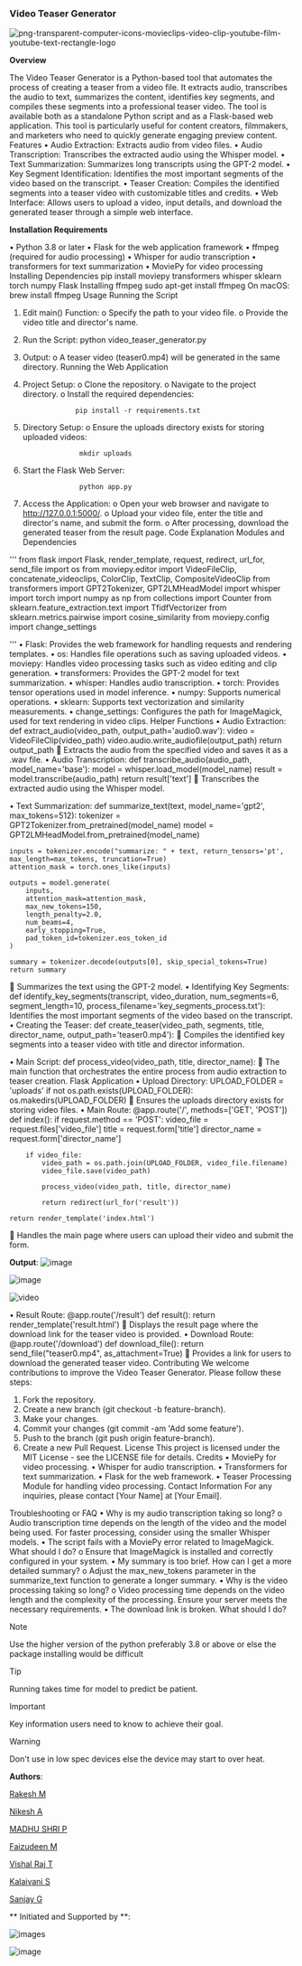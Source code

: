 ### **Video Teaser Generator**

![png-transparent-computer-icons-movieclips-video-clip-youtube-film-youtube-text-rectangle-logo](https://github.com/user-attachments/assets/45370adc-6da1-40c4-a5e6-28743c37a410)


**Overview**

The Video Teaser Generator is a Python-based tool that automates the process of creating a teaser from a video file. It extracts audio, transcribes the audio to text, summarizes the content, identifies key segments, and compiles these segments into a professional teaser video. The tool is available both as a standalone Python script and as a Flask-based web application. This tool is particularly useful for content creators, filmmakers, and marketers who need to quickly generate engaging preview content.
Features
•	Audio Extraction: Extracts audio from video files.
•	Audio Transcription: Transcribes the extracted audio using the Whisper model.
•	Text Summarization: Summarizes long transcripts using the GPT-2 model.
•	Key Segment Identification: Identifies the most important segments of the video based on the transcript.
•	Teaser Creation: Compiles the identified segments into a teaser video with customizable titles and credits.
•	Web Interface: Allows users to upload a video, input details, and download the generated teaser through a simple web interface.

**Installation
Requirements**

•	Python 3.8 or later
•	Flask for the web application framework
•	ffmpeg (required for audio processing)
•	Whisper for audio transcription
•	transformers for text summarization
•	MoviePy for video processing
Installing Dependencies
pip install moviepy transformers whisper sklearn torch numpy Flask
Installing ffmpeg
sudo apt-get install ffmpeg
On macOS:
brew install ffmpeg
Usage
Running the Script
1.	Edit main() Function:
o	Specify the path to your video file.
o	Provide the video title and director's name.
2.	Run the Script:
                     python video_teaser_generator.py
3.	Output:
o	A teaser video (teaser0.mp4) will be generated in the same directory.
Running the Web Application
1.	Project Setup:
o	Clone the repository.
o	Navigate to the project directory.
o	Install the required dependencies:

                     pip install -r requirements.txt
  	
3.	Directory Setup:
o	Ensure the uploads directory exists for storing uploaded videos:

                      mkdir uploads
5.	Start the Flask Web Server:
   
                      python app.py
7.	Access the Application:
o	Open your web browser and navigate to http://127.0.0.1:5000/.
o	Upload your video file, enter the title and director's name, and submit the form.
o	After processing, download the generated teaser from the result page.
Code Explanation
Modules and Dependencies

'''
from flask import Flask, render_template, request, redirect, url_for, send_file
import os
from moviepy.editor import VideoFileClip, concatenate_videoclips, ColorClip, TextClip, CompositeVideoClip
from transformers import GPT2Tokenizer, GPT2LMHeadModel
import whisper
import torch
import numpy as np
from collections import Counter
from sklearn.feature_extraction.text import TfidfVectorizer
from sklearn.metrics.pairwise import cosine_similarity
from moviepy.config import change_settings

'''
•	Flask: Provides the web framework for handling requests and rendering templates.
•	os: Handles file operations such as saving uploaded videos.
•	moviepy: Handles video processing tasks such as video editing and clip generation.
•	transformers: Provides the GPT-2 model for text summarization.
•	whisper: Handles audio transcription.
•	torch: Provides tensor operations used in model inference.
•	numpy: Supports numerical operations.
•	sklearn: Supports text vectorization and similarity measurements.
•	change_settings: Configures the path for ImageMagick, used for text rendering in video clips.
Helper Functions
•	Audio Extraction:
def extract_audio(video_path, output_path='audio0.wav'):
    video = VideoFileClip(video_path)
    video.audio.write_audiofile(output_path)
    return output_path
	Extracts the audio from the specified video and saves it as a .wav file.
•	Audio Transcription:
def transcribe_audio(audio_path, model_name='base'):
    model = whisper.load_model(model_name)
    result = model.transcribe(audio_path)
    return result['text']
	Transcribes the extracted audio using the Whisper model.


•	Text Summarization:
def summarize_text(text, model_name='gpt2', max_tokens=512):
    tokenizer = GPT2Tokenizer.from_pretrained(model_name)
    model = GPT2LMHeadModel.from_pretrained(model_name)
    
    inputs = tokenizer.encode("summarize: " + text, return_tensors='pt', max_length=max_tokens, truncation=True)
    attention_mask = torch.ones_like(inputs)

    outputs = model.generate(
        inputs,
        attention_mask=attention_mask,
        max_new_tokens=150,
        length_penalty=2.0,
        num_beams=4,
        early_stopping=True,
        pad_token_id=tokenizer.eos_token_id
    )

    summary = tokenizer.decode(outputs[0], skip_special_tokens=True)
    return summary
	Summarizes the text using the GPT-2 model.
•	Identifying Key Segments:
def identify_key_segments(transcript, video_duration, num_segments=6, segment_length=10, process_filename='key_segments_process.txt'):
Identifies the most important segments of the video based on the transcript.
•	Creating the Teaser:
def create_teaser(video_path, segments, title, director_name, output_path='teaser0.mp4'):
	Compiles the identified key segments into a teaser video with title and director information.



•	Main Script:
def process_video(video_path, title, director_name):
	The main function that orchestrates the entire process from audio extraction to teaser creation.
Flask Application
•	Upload Directory:
UPLOAD_FOLDER = 'uploads'
if not os.path.exists(UPLOAD_FOLDER):
    os.makedirs(UPLOAD_FOLDER)
	Ensures the uploads directory exists for storing video files.
•	Main Route:
@app.route('/', methods=['GET', 'POST'])
def index():
    if request.method == 'POST':
        video_file = request.files['video_file']
        title = request.form['title']
        director_name = request.form['director_name']
        
        if video_file:
            video_path = os.path.join(UPLOAD_FOLDER, video_file.filename)
            video_file.save(video_path)
            
            process_video(video_path, title, director_name)
            
            return redirect(url_for('result'))
    
    return render_template('index.html')
	Handles the main page where users can upload their video and submit the form.

**Output**:
![image](https://github.com/user-attachments/assets/f227b612-495c-452e-97e6-25649da07a72)

![image](https://github.com/user-attachments/assets/23e5eab5-b93f-43bf-8872-62ef6c9c5b0c)



![video](https://github.com/user-attachments/assets/3e65818f-9984-4365-8b43-2fd8a85e51b3)



•	Result Route:
@app.route('/result')
def result():
    return render_template('result.html')
	Displays the result page where the download link for the teaser video is provided.
•	Download Route:
@app.route('/download')
def download_file():
    return send_file("teaser0.mp4", as_attachment=True)
	Provides a link for users to download the generated teaser video.
Contributing
We welcome contributions to improve the Video Teaser Generator. Please follow these steps:
1.	Fork the repository.
2.	Create a new branch (git checkout -b feature-branch).
3.	Make your changes.
4.	Commit your changes (git commit -am 'Add some feature').
5.	Push to the branch (git push origin feature-branch).
6.	Create a new Pull Request.
License
This project is licensed under the MIT License - see the LICENSE file for details.
Credits
•	MoviePy for video processing.
•	Whisper for audio transcription.
•	Transformers for text summarization.
•	Flask for the web framework.
•	Teaser Processing Module for handling video processing.
Contact Information
For any inquiries, please contact [Your Name] at [Your Email].


Troubleshooting or FAQ
•	Why is my audio transcription taking so long?
o	Audio transcription time depends on the length of the video and the model being used. For faster processing, consider using the smaller Whisper models.
•	The script fails with a MoviePy error related to ImageMagick. What should I do?
o	Ensure that ImageMagick is installed and correctly configured in your system.
•	My summary is too brief. How can I get a more detailed summary?
o	Adjust the max_new_tokens parameter in the summarize_text function to generate a longer summary.
•	Why is the video processing taking so long?
o	Video processing time depends on the video length and the complexity of the processing. Ensure your server meets the necessary requirements.
•	The download link is broken. What should I do?

> [!NOTE]
> Use the higher version of the python preferably 3.8 or above or else the package installing would be difficult

> [!TIP]
> Running takes time for model to predict be patient.

> [!IMPORTANT]
> Key information users need to know to achieve their goal.

> [!WARNING]
> Don't use in low spec devices else the device may start to over heat.

**Authors**:

[Rakesh M](https://github.com/rakesh87336)

[Nikesh A](https://github.com/nikeshashokan)

[MADHU SHRI P](https://github.com/madhushri2409)

[Faizudeen M](https://github.com/Faizudeen-gid)

[Vishal Raj T](https://github.com/R2kdeveloper)

[Kalaivani S](https://github.com/kalaivanisenthilkumar14)

[Sanjay G](https://github.com/sanjaygunasekar03)

** Initiated and Supported by **:

![images](https://github.com/user-attachments/assets/6ab80e12-6e85-4bc9-9cb2-1f1a7028dbc4)

![image](https://github.com/user-attachments/assets/b698b7aa-6a75-4a00-815d-d3f76dfdaee2)


